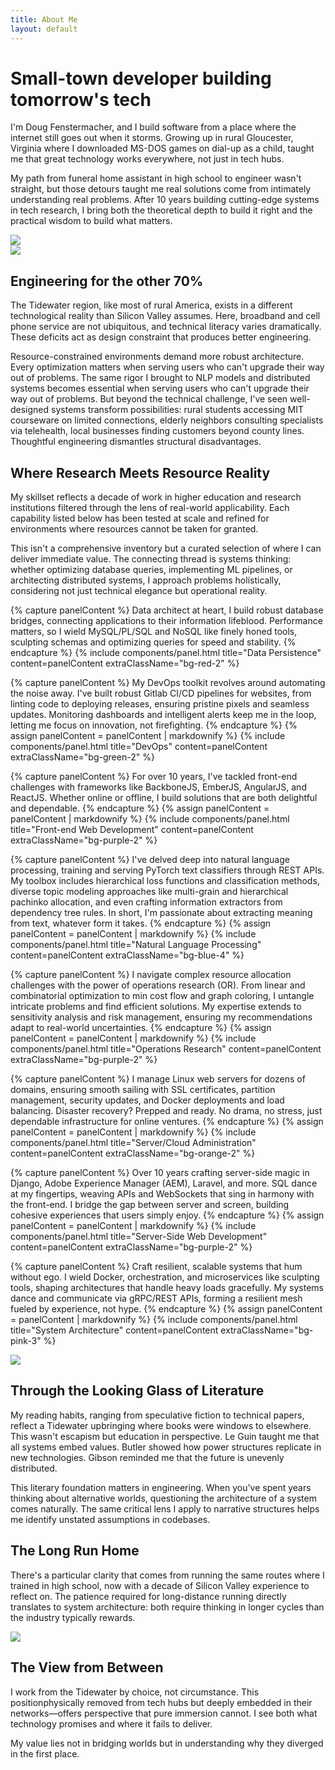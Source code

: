 ```yaml
---
title: About Me
layout: default
---
```


<div class="hero bg-orange-3 border-3 border-bottom border-black">
    <div class="hero-left hero-content hero-top d-flex flex-column justify-content-center border-lg-3 border-end-lg border-lg-black py-4 min-vh-50">
        <h1 class="headline">Small-town developer building tomorrow's tech</h1>
        <p class="tagline">I'm Doug Fenstermacher, and I build software from a place where the internet still goes out when it storms.  Growing up in rural Gloucester, Virginia where I downloaded MS-DOS games on dial-up as a child, taught me that great technology works everywhere, not just in tech hubs.</p>
        <p class="tagline">My path from funeral home assistant in high school to engineer wasn't straight, but those detours taught me real solutions come from intimately understanding real problems. After 10 years building cutting-edge systems in tech research, I bring both the theoretical depth to build it right and the practical wisdom to build what matters.</p>
    </div>
    <div class="hero-right hero-content hero-bottom px-0 pt-0 min-vh-50 h-lg-100">
        <img class="w-100 h-100 object-fit-cover" src="/assets/img/1cdaab4b-605f-4c49-92fb-338f65ddf1b6.jpeg">
    </div>
</div>

<div class="hero bg-orange-3 border-3 border-bottom border-black">
    <div class="hero-left hero-bottom hero-content border-lg-3 border-end-lg border-lg-black px-0 pt-0 min-vh-50 h-lg-100">
        <img class="w-100 h-100 object-fit-cover" src="/assets/img/53c23ce7-7706-405d-a366-2a5e85e46749.jpeg">
    </div>
    <div class="hero-right hero-top hero-content d-flex flex-column justify-content-center pt-3 min-vh-50">
        <h2 class="headline">Engineering for the other 70%</h2>
        <p class="tagline">The Tidewater region, like most of rural America, exists in a different technological reality than Silicon Valley assumes. Here, broadband and cell phone service are not ubiquitous, and technical literacy varies dramatically. These deficits act as design constraint that produces better engineering.</p>
        <p class="tagline">Resource-constrained environments demand more robust architecture. Every optimization matters when serving users who can't upgrade their way out of problems. The same rigor I brought to NLP models and distributed systems becomes essential when serving users who can't upgrade their way out of problems. But beyond the technical challenge, I've seen well-designed systems transform possibilities: rural students accessing MIT courseware on limited connections, elderly neighbors consulting specialists via telehealth, local businesses finding customers beyond county lines. Thoughtful engineering dismantles structural disadvantages.</p>
    </div>
</div>

<div class="row pt-5">
    <div class="col-12 offset-md-2 col-md-8">
        <h2 class="headline text-center">Where Research Meets Resource Reality</h2>
        <p class="tagline">My skillset reflects a decade of work in higher education and research institutions filtered through the lens of real-world applicability. Each capability listed below has been tested at scale and refined for environments where resources cannot be taken for granted.</p>
        <p class="tagline">This isn't a comprehensive inventory but a curated selection of where I can deliver immediate value. The connecting thread is systems thinking: whether optimizing database queries, implementing ML pipelines, or architecting distributed systems, I approach problems holistically, considering not just technical elegance but operational reality.</p>
    </div>
</div>

<div class="grid gx-3 gy-3 p-3">

{% capture panelContent %}
Data architect at heart, I build robust database bridges, connecting applications to their information lifeblood. Performance matters, so I wield MySQL/PL/SQL and NoSQL like finely honed tools, sculpting schemas and optimizing queries for speed and stability.
{% endcapture %}
{% include components/panel.html title="Data Persistence" content=panelContent extraClassName="bg-red-2" %}

{% capture panelContent %}
My DevOps toolkit revolves around automating the noise away. I've built robust Gitlab CI/CD pipelines for websites, from linting code to deploying releases, ensuring pristine pixels and seamless updates. Monitoring dashboards and intelligent alerts keep me in the loop, letting me focus on innovation, not firefighting.
{% endcapture %}
{% assign panelContent = panelContent | markdownify %}
{% include components/panel.html title="DevOps" content=panelContent extraClassName="bg-green-2" %}

{% capture panelContent %}
For over 10 years, I've tackled front-end challenges with frameworks like BackboneJS, EmberJS, AngularJS, and ReactJS. Whether online or offline, I build solutions that are both delightful and dependable.
{% endcapture %}
{% assign panelContent = panelContent | markdownify %}
{% include components/panel.html title="Front-end Web Development" content=panelContent extraClassName="bg-purple-2" %}

{% capture panelContent %}
I've delved deep into natural language processing, training and serving PyTorch text classifiers through REST APIs. My toolbox includes hierarchical loss functions and classification methods, diverse topic modeling approaches like multi-grain and hierarchical pachinko allocation, and even crafting information extractors from dependency tree rules. In short, I'm passionate about extracting meaning from text, whatever form it takes.
{% endcapture %}
{% assign panelContent = panelContent | markdownify %}
{% include components/panel.html title="Natural Language Processing" content=panelContent extraClassName="bg-blue-4" %}

{% capture panelContent %}
I navigate complex resource allocation challenges with the power of operations research (OR). From linear and combinatorial optimization to min cost flow and graph coloring, I untangle intricate problems and find efficient solutions. My expertise extends to sensitivity analysis and risk management, ensuring my recommendations adapt to real-world uncertainties.
{% endcapture %}
{% assign panelContent = panelContent | markdownify %}
{% include components/panel.html title="Operations Research" content=panelContent extraClassName="bg-purple-2" %}

{% capture panelContent %}
I manage Linux web servers for dozens of domains, ensuring smooth sailing with SSL certificates, partition management, security updates, and Docker deployments and load balancing. Disaster recovery? Prepped and ready. No drama, no stress, just dependable infrastructure for online ventures.
{% endcapture %}
{% assign panelContent = panelContent | markdownify %}
{% include components/panel.html title="Server/Cloud Administration" content=panelContent extraClassName="bg-orange-2" %}

{% capture panelContent %}
Over 10 years crafting server-side magic in Django, Adobe Experience Manager (AEM), Laravel, and more. SQL dance at my fingertips, weaving APIs and WebSockets that sing in harmony with the front-end. I bridge the gap between server and screen, building cohesive experiences that users simply enjoy.
{% endcapture %}
{% assign panelContent = panelContent | markdownify %}
{% include components/panel.html title="Server-Side Web Development" content=panelContent extraClassName="bg-purple-2" %}

{% capture panelContent %}
Craft resilient, scalable systems that hum without ego. I wield Docker, orchestration, and microservices like sculpting tools, shaping architectures that handle heavy loads gracefully. My systems dance and communicate via gRPC/REST APIs, forming a resilient mesh fueled by experience, not hype.
{% endcapture %}
{% assign panelContent = panelContent | markdownify %}
{% include components/panel.html title="System Architecture" content=panelContent extraClassName="bg-pink-3" %}

</div>

<div class="hero bg-blue-2 border-3 border-bottom border-black">
    <div class="hero-left hero-content hero-top border-lg-3 border-end-lg border-lg-black px-0 pt-0 min-vh-50 h-lg-100">
        <img class="w-100 h-100 object-fit-cover" src="/assets/img/3e7a9410-3454-4fbc-a75d-266be5048481.jpeg">
    </div>
    <div class="hero-right hero-content hero-bottom d-flex flex-column justify-content-center pt-3 min-vh-50">
        <h2 class="headline">Through the Looking Glass of Literature</h2>
        <p class="tagline">My reading habits, ranging from speculative fiction to technical papers, reflect a Tidewater upbringing where books were windows to elsewhere. This wasn't escapism but education in perspective. Le Guin taught me that all systems embed values. Butler showed how power structures replicate in new technologies. Gibson reminded me that the future is unevenly distributed.</p>
        <p class="tagline">This literary foundation matters in engineering. When you've spent years thinking about alternative worlds, questioning the architecture of a system comes naturally. The same critical lens I apply to narrative structures helps me identify unstated assumptions in codebases.</p>
    </div>
</div>


<div class="hero bg-red-2 border-3 border-bottom border-black">
    <div class="hero-left hero-content hero-top d-flex flex-column justify-content-center border-lg-3 border-end-lg border-lg-black py-4 px-5 min-vh-50">
        <h2 class="headline">The Long Run Home</h2>
        <p class="tagline">There's a particular clarity that comes from running the same routes where I trained in high school, now with a decade of Silicon Valley experience to reflect on. The patience required for long-distance running directly translates to system architecture: both require thinking in longer cycles than the industry typically rewards.</p>
    </div>
    <div class="hero-right hero-content hero-bottom px-0 pt-0 min-vh-50 h-lg-100">
        <img class="w-100 h-100 object-fit-cover" src="/assets/img/e75eeaea-6eb8-4869-81c3-4444517da83d.jpeg">
    </div>
</div>

<div class="row pt-5">
    <div class="col-12 offset-md-2 col-md-8">
        <h2 class="headline text-center">The View from Between</h2>
        <p class="tagline">I work from the Tidewater by choice, not circumstance. This positionphysically removed from tech hubs but deeply embedded in their networks—offers perspective that pure immersion cannot. I see both what technology promises and where it fails to deliver.</p>
        <p class="tagline">My value lies not in bridging worlds but in understanding why they diverged in the first place.</p>
    </div>
</div>